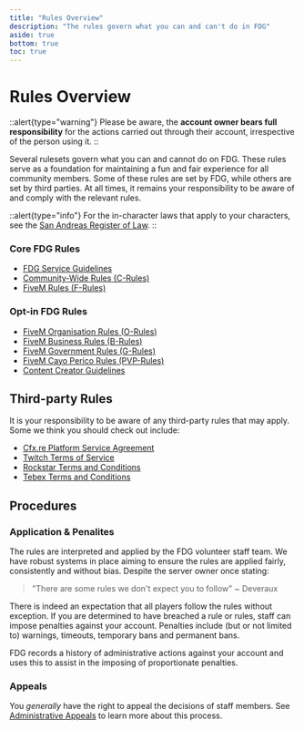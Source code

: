 ```yaml
---
title: "Rules Overview"
description: "The rules govern what you can and can't do in FDG"
aside: true
bottom: true
toc: true
---
```


# Rules Overview

::alert{type="warning"}
Please be aware, the **account owner bears full responsibility** for the actions carried out through their account, irrespective of the person using it.
::

Several rulesets govern what you can and cannot do on FDG. These rules serve as a foundation for maintaining a fun and fair experience for all community members. Some of these rules are set by FDG, while others are set by third parties. At all times, it remains your responsibility to be aware of and comply with the relevant rules.

::alert{type="info"}
For the in-character laws that apply to your characters, see the [San Andreas Register of Law](https://law.fatduckgaming.com).
::

### Core FDG Rules

- [FDG Service Guidelines](/server-docs/rules/service-guidelines)
- [Community-Wide Rules (C-Rules)](/server-docs/rules/community-wide-rules)
- [FiveM Rules (F-Rules)](/server-docs/rules/fivem-rules)

### Opt-in FDG Rules
- [FiveM Organisation Rules (O-Rules)](/server-docs/rules/opt-in-rules)
- [FiveM Business Rules (B-Rules)](/server-docs/rules/opt-in-rules)
- [FiveM Government Rules (G-Rules)](/server-docs/rules/opt-in-rules)
- [FiveM Cayo Perico Rules (PVP-Rules)](/server-docs/rules/opt-in-rules)
- [Content Creator Guidelines](/server-docs/rules/content-creators)

## Third-party Rules

It is your responsibility to be aware of any third-party rules that may apply. Some we think you should check out include:

- [Cfx.re Platform Service Agreement](https://runtime.fivem.net/fivem-service-agreement-4.pdf)
- [Twitch Terms of Service](https://www.twitch.tv/p/en/legal/terms-of-service/)
- [Rockstar Terms and Conditions](https://www.rockstargames.com/legal)
- [Tebex Terms and Conditions](https://donate.fatduckgaming.com/terms/checkout)

## Procedures

### Application & Penalites

The rules are interpreted and applied by the FDG volunteer staff team. We have robust systems in place aiming to ensure the rules are applied fairly, consistently and without bias. Despite the server owner once stating:

> "There are some rules we don't expect you to follow" ~ Deveraux

There is indeed an expectation that all players follow the rules without exception. If you are determined to have breached a rule or rules, staff can impose penalties against your account. Penalties include (but or not limited to) warnings, timeouts, temporary bans and permanent bans.

FDG records a history of administrative actions against your account and uses this to assist in the imposing of proportionate penalties.

### Appeals

You _generally_ have the right to appeal the decisions of staff members. See [Administrative Appeals]() to learn more about this process.
